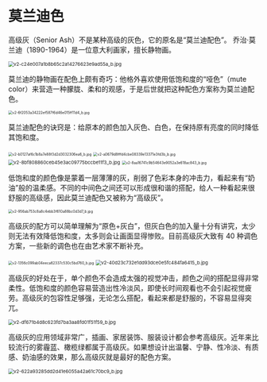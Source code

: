 # 莫兰迪色

高级灰（Senior Ash）不是某种高级的灰色，它的原名是“莫兰迪配色”。 乔治·莫兰迪（1890-1964）是一位意大利画家，擅长静物画。

<img src="/Users/yangdong/Library/CloudStorage/OneDrive-Personal/Media/Knowledge Base.media/v2-c24e007a1b8b65c2a14276623e9ad55a_b.jpg" alt="v2-c24e007a1b8b65c2a14276623e9ad55a_b.jpg" style="zoom:67%;" />

莫兰迪的静物画在配色上颇有奇巧：他格外喜欢使用低饱和度的“哑色”（mute color）来营造一种朦胧、柔和的观感，于是后世就把这种配色方案称为莫兰迪配色。

<img src="/Users/yangdong/Library/CloudStorage/OneDrive-Personal/Media/Knowledge Base.media/v2-6f2053a34222ef587f6d46e015ff11d4_b.jpg" alt="v2-6f2053a34222ef587f6d46e015ff11d4_b.jpg" style="zoom:50%;" />

莫兰迪配色的诀窍是：给原本的颜色加入灰色、白色，在保持原有亮度的同时降低其饱和度。

<img src="/Users/yangdong/Library/CloudStorage/OneDrive-Personal/Media/Knowledge Base.media/v2-b0127af6c1b8a7e88f3d2d3032306ea6_b.jpg" alt="v2-b0127af6c1b8a7e88f3d2d3032306ea6_b.jpg" style="zoom:50%;" />

<img src="/Users/yangdong/Library/CloudStorage/OneDrive-Personal/Media/Knowledge Base.media/v2-a0679d8fffd4cbe08339e13371e3fd3b_b.jpg" alt="v2-a0679d8fffd4cbe08339e13371e3fd3b_b.jpg" style="zoom:50%;" />

<img src="/Users/yangdong/Library/CloudStorage/OneDrive-Personal/Media/Knowledge Base.media/v2-8bf808860ceb45e3ac09775bccbe11f3_b.jpg" alt="v2-8bf808860ceb45e3ac09775bccbe11f3_b.jpg" style="zoom:67%;" />

<img src="/Users/yangdong/Library/CloudStorage/OneDrive-Personal/Media/Knowledge Base.media/v2-8aa16741c9b54643e9052a3e618ac843_b.jpg" alt="v2-8aa16741c9b54643e9052a3e618ac843_b.jpg" style="zoom:50%;" />

低饱和度的颜色像是蒙着一层薄薄的灰，削弱了色彩本身的冲击力，看起来有“奶油”般的温柔感。不同的中间色之间还可以形成很和谐的搭配，给人一种看起来很舒服的高级感，因此莫兰迪配色又被称为“高级灰”。

<img src="/Users/yangdong/Library/CloudStorage/OneDrive-Personal/Media/Knowledge Base.media/v2-956ab753c8a8c4ebb3f610a88bc0d3d7_b.jpg" alt="v2-956ab753c8a8c4ebb3f610a88bc0d3d7_b.jpg" style="zoom:50%;" />

高级灰的配方可以简单理解为“原色+灰白”，但灰白色的加入量十分有讲究，太少则无法有效降低饱和度，太多则会让画面显得惨败。目前高级灰大致有 40 种调色方案，一些新的调色也在由艺术家不断补充。

<img src="/Users/yangdong/Library/CloudStorage/OneDrive-Personal/Media/Knowledge Base.media/v2-1356c099ab04eeca62337c530c5bd760_b.jpg" alt="v2-1356c099ab04eeca62337c530c5bd760_b.jpg" style="zoom:50%;" />

<img src="/Users/yangdong/Library/CloudStorage/OneDrive-Personal/Media/Knowledge Base.media/v2-40d23c732e1dd93dce0e5fc484fa6415_b.jpg" alt="v2-40d23c732e1dd93dce0e5fc484fa6415_b.jpg" style="zoom:67%;" />

高级灰的好处在于，单个颜色不会造成太强的视觉冲击，颜色之间的搭配显得非常柔性。低饱和度的颜色容易营造出性冷淡风，即使长时间观看也不会引起视觉疲劳。高级灰的包容性足够强，无论怎么搭配，看起来都是舒服的，不容易显得突兀。

<img src="/Users/yangdong/Library/CloudStorage/OneDrive-Personal/Media/Knowledge Base.media/v2-df671b4d8c623fd7ba3aa8fd01f51f59_b.jpg" alt="v2-df671b4d8c623fd7ba3aa8fd01f51f59_b.jpg" style="zoom:67%;" />

高级灰的应用领域非常广，插画、家居装饰、服装设计都会参考高级灰。近年来比较流行的雾霾蓝、橄榄绿都属于高级灰。如果想设计出温馨、宁静、性冷淡、有质感、奶油感的效果，那么高级灰就是最好的配色方案。

<img src="/Users/yangdong/Library/CloudStorage/OneDrive-Personal/Media/Knowledge Base.media/v2-622a93285dd2d41e6055a42a61c70bc9_b.jpg" alt="v2-622a93285dd2d41e6055a42a61c70bc9_b.jpg" style="zoom:67%;" />
